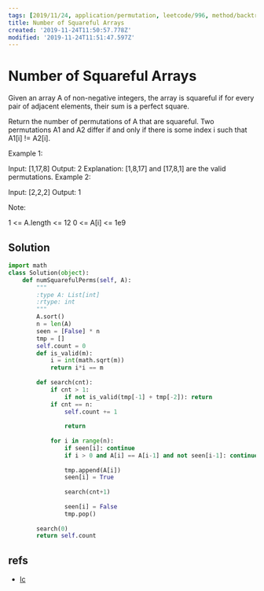 ```yaml
---
tags: [2019/11/24, application/permutation, leetcode/996, method/backtrack]
title: Number of Squareful Arrays
created: '2019-11-24T11:50:57.778Z'
modified: '2019-11-24T11:51:47.597Z'
---
```


# Number of Squareful Arrays

Given an array A of non-negative integers, the array is squareful if for every pair of adjacent elements, their sum is a perfect square.

Return the number of permutations of A that are squareful.  Two permutations A1 and A2 differ if and only if there is some index i such that A1[i] != A2[i].

 

Example 1:

Input: [1,17,8]
Output: 2
Explanation: 
[1,8,17] and [17,8,1] are the valid permutations.
Example 2:

Input: [2,2,2]
Output: 1
 

Note:

1 <= A.length <= 12
0 <= A[i] <= 1e9


## Solution

```python
import math
class Solution(object):
    def numSquarefulPerms(self, A):
        """
        :type A: List[int]
        :rtype: int
        """
        A.sort()
        n = len(A)
        seen = [False] * n
        tmp = []
        self.count = 0
        def is_valid(m):
            i = int(math.sqrt(m))
            return i*i == m
            
        def search(cnt):
            if cnt > 1:
                if not is_valid(tmp[-1] + tmp[-2]): return
            if cnt == n:
                self.count += 1
                
                return
            
            for i in range(n):
                if seen[i]: continue
                if i > 0 and A[i] == A[i-1] and not seen[i-1]: continue
                    
                tmp.append(A[i])
                seen[i] = True
                
                search(cnt+1)
                
                seen[i] = False
                tmp.pop()
        
        search(0)
        return self.count
```

## refs

* [lc](https://leetcode.com/problems/number-of-squareful-arrays/)

